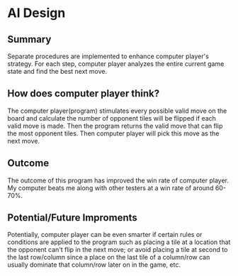 # AI Design
## Summary
Separate procedures are implemented to enhance computer player's strategy. For each step, computer player analyzes the entire current game state and find the best next move. 

## How does computer player think?
The computer player(program) stimulates every possible valid move on the board and calculate the number of opponent tiles will be flipped if each valid move is made. Then the program returns the valid move that can flip the most opponent tiles. Then computer player will pick this move as the next move. 

## Outcome
The outcome of this program has improved the win rate of computer player. My computer beats me along with other testers at a win rate of around 60-70%.

## Potential/Future Improments
Potentially, computer player can be even smarter if certain rules or conditions are applied to the program such as placing a tile at a location that the opponent can't flip in the next move; or avoid placing a tile at second to the last row/column since a place on the last tile of a column/row can usually dominate that column/row later on in the game, etc. 
